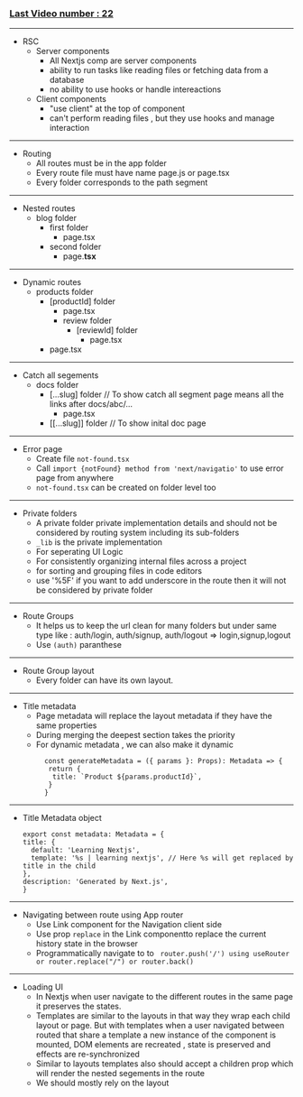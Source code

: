### [Last Video number : 22](https://www.youtube.com/watch?v=7jBHW98vNjw&list=PLC3y8-rFHvwjOKd6gdf4QtV1uYNiQnruI&index=21&ab_channel=Codevolution)

---
- RSC
  - Server components
    - All Nextjs comp are server components
    - ability to run tasks like reading files or fetching data from a database
    - no ability to use hooks or handle intereactions
  - Client components
    - "use client" at the top of component
    - can't perform reading files , but they use hooks and manage interaction

---

- Routing
  - All routes must be in the app folder
  - Every route file must have name page.js or page.tsx
  - Every folder corresponds to the path segment
---
- Nested routes
    - blog folder
      - first folder
        - page.tsx
      - second folder
        - page.**tsx**
---
- Dynamic routes
  - products folder
    - [productId] folder
      - page.tsx
      - review folder 
        - [reviewId] folder
          - page.tsx
    - page.tsx
  
---
- Catch all segements
  - docs folder
    - [...slug] folder  // To show catch all segment page means all the links after docs/abc/...
      - page.tsx
    - [[...slug]] folder // To show inital doc page
---
- Error page
  - Create file `not-found.tsx`
  - Call `import {notFound} method from 'next/navigatio'` to use error page from anywhere
  -   `not-found.tsx` can be created on folder level too

---
- Private folders
  - A private folder private implementation details and should not be considered by routing system including its sub-folders
  - `_lib` is the private implementation
  - For seperating UI Logic
  - For consistently organizing internal files across a project
  - for sorting and grouping files in code editors
  - use '%5F' if you want to add underscore in the route then it will not be considered by private folder
---
- Route Groups 
  - It helps us to keep the url clean for  many folders but under same type like : auth/login, auth/signup, auth/logout => login,signup,logout
  - Use `(auth)` paranthese

---
- Route Group layout
  - Every folder can have its own layout.

---

- Title metadata
  - Page metadata will replace the layout metadata if they have the same properties
  - During merging the deepest section takes the priority 
  - For dynamic metadata , we can also make it dynamic
    ```
      const generateMetadata = ({ params }: Props): Metadata => {
       return {
        title: `Product ${params.productId}`,
       }
      }
    ```

---

- Title Metadata object
  ```
  export const metadata: Metadata = {
  title: {
    default: 'Learning Nextjs',
    template: '%s | learning nextjs', // Here %s will get replaced by title in the child
  },
  description: 'Generated by Next.js',
  }

  ```

---

- Navigating between route using App router
  - Use Link component for the Navigation client side
  - Use prop `replace` in the Link componentto replace the current history state in the browser
  - Programmatically navigate to to ` router.push('/') using useRouter or router.replace("/") or router.back()`

---

- Loading UI
  - In Nextjs when user navigate to the different routes in the same page it preserves the states.
  - Templates are similar to the layouts in that way they wrap each child layout or page. But with templates when a user navigated between routed that share a template a new instance of the component is mounted, DOM elements are recreated , state is preserved and effects are re-synchronized
  - Similar to layouts templates also should accept a children prop which will render the nested segements in the route
  - We should mostly rely on the layout 